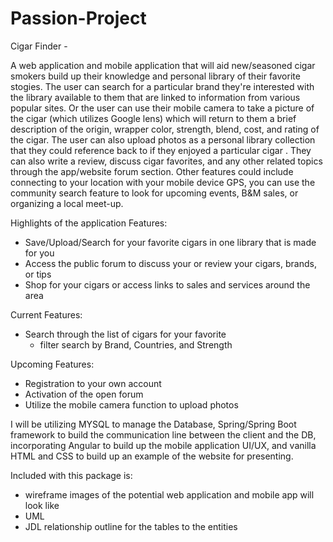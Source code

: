 # Passion-Project

Cigar Finder  - 

A web application and mobile application that will aid new/seasoned cigar smokers build up their knowledge and personal library of their favorite stogies. The user can search for a particular brand they're interested with the library available to them that are linked to information from various popular sites. Or the user can use their mobile camera to take a picture of the cigar (which utilizes Google lens) which will return to them a brief description of the origin, wrapper color, strength, blend, cost, and rating of the cigar. The user can also upload photos as a personal library collection that they could reference back to if they enjoyed a particular cigar . They can also write a review, discuss cigar favorites, and any other related topics through the app/website forum section. Other features could include connecting to your location with your mobile device GPS, you can use the community search feature to look for upcoming events, B&M sales, or organizing a local meet-up. 

Highlights of the application Features: 
  - Save/Upload/Search for your favorite cigars in one library that is made for you
  - Access the public forum to discuss your or review your cigars, brands, or tips
  - Shop for your cigars or access links to sales and services around the area
 
Current Features: 
  - Search through the list of cigars for your favorite
    - filter search by Brand, Countries, and Strength

Upcoming Features: 
  - Registration to your own account
  - Activation of the open forum
  - Utilize the mobile camera function to upload photos  
    

I will be utilizing MYSQL to manage the Database, Spring/Spring Boot framework to build the communication line between the client and the DB, incorporating Angular to build up the mobile application UI/UX, and vanilla HTML and CSS to build up an example of the website for presenting. 

Included with this package is: 
  - wireframe images of the potential web application and mobile app will look like 
  - UML 
  - JDL relationship outline for the tables to the entities 
